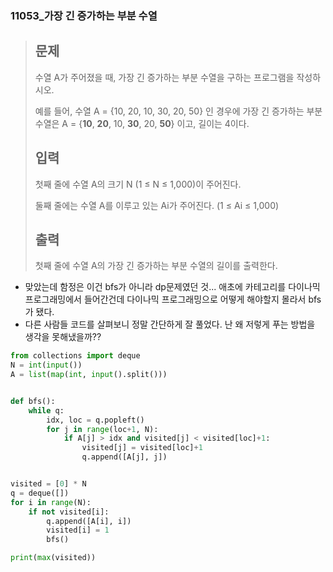 ### 11053_가장 긴 증가하는 부분 수열

> ## 문제
>
> 수열 A가 주어졌을 때, 가장 긴 증가하는 부분 수열을 구하는 프로그램을 작성하시오.
>
> 예를 들어, 수열 A = {10, 20, 10, 30, 20, 50} 인 경우에 가장 긴 증가하는 부분 수열은 A = {**10**, **20**, 10, **30**, 20, **50**} 이고, 길이는 4이다.
>
> ## 입력
>
> 첫째 줄에 수열 A의 크기 N (1 ≤ N ≤ 1,000)이 주어진다.
>
> 둘째 줄에는 수열 A를 이루고 있는 Ai가 주어진다. (1 ≤ Ai ≤ 1,000)
>
> ## 출력
>
> 첫째 줄에 수열 A의 가장 긴 증가하는 부분 수열의 길이를 출력한다.



- 맞았는데 함정은 이건 bfs가 아니라 dp문제였던 것... 애초에 카테고리를 다이나믹 프로그래밍에서 들어간건데 다이나믹 프로그래밍으로 어떻게 해야할지 몰라서 bfs가 됐다. 
- 다른 사람들 코드를 살펴보니 정말 간단하게 잘 풀었다. 난 왜 저렇게 푸는 방법을 생각을 못해냈을까?? 

```python
from collections import deque
N = int(input())
A = list(map(int, input().split()))


def bfs():
    while q:
        idx, loc = q.popleft()
        for j in range(loc+1, N):
            if A[j] > idx and visited[j] < visited[loc]+1:
                visited[j] = visited[loc]+1
                q.append([A[j], j])


visited = [0] * N
q = deque([])
for i in range(N):
    if not visited[i]:
        q.append([A[i], i])
        visited[i] = 1
        bfs()

print(max(visited))
```

